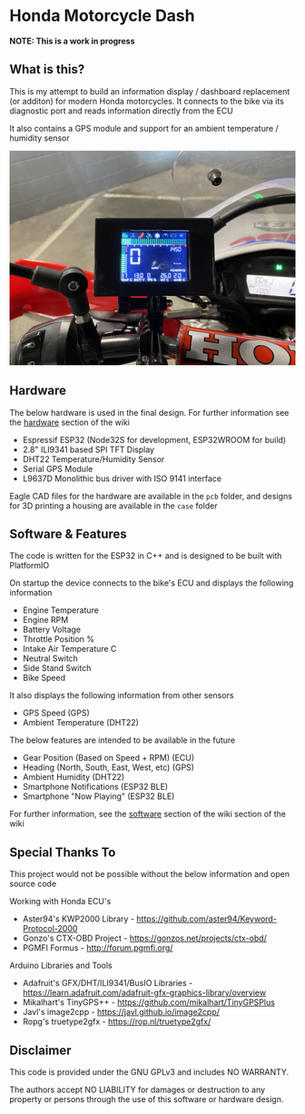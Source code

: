 # Honda Motorcycle Dash

**NOTE: This is a work in progress**

## What is this?

This is my attempt to build an information display / dashboard replacement (or additon) for modern Honda motorcycles. It connects to the bike via its diagnostic port and reads information directly from the ECU

It also contains a GPS module and support for an ambient temperature / humidity sensor

![The Display Device](dash.jpg?v=4&s=200)

## Hardware

The below hardware is used in the final design. For further information see the [hardware](https://github.com/mickwheelz/Honda-Motorcycle-Dash/wiki/Hardware) section of the wiki

* Espressif ESP32 (Node32S for development, ESP32WROOM for build)
* 2.8" ILI9341 based SPI TFT Display
* DHT22 Temperature/Humidity Sensor
* Serial GPS Module
* L9637D Monolithic bus driver with ISO 9141 interface

Eagle CAD files for the hardware are available in the `pcb` folder, and designs for 3D printing a housing are available in the `case` folder

## Software & Features

The code is written for the ESP32 in C++ and is designed to be built with PlatformIO

On startup the device connects to the bike's ECU and displays the following information

* Engine Temperature
* Engine RPM
* Battery Voltage
* Throttle Position %
* Intake Air Temperature C
* Neutral Switch
* Side Stand Switch
* Bike Speed

It also displays the following information from other sensors

* GPS Speed (GPS)
* Ambient Temperature (DHT22)

The below features are intended to be available in the future

* Gear Position (Based on Speed + RPM) (ECU)
* Heading (North, South, East, West, etc) (GPS)
* Ambient Humidity (DHT22)
* Smartphone Notifications (ESP32 BLE)
* Smartphone "Now Playing" (ESP32 BLE)

For further information, see the [software](https://github.com/mickwheelz/Honda-Motorcycle-Dash/wiki/Software) section of the wiki section of the wiki

## Special Thanks To

This project would not be possible without the below information and open source code

Working with Honda ECU's
* Aster94's KWP2000 Library - https://github.com/aster94/Keyword-Protocol-2000
* Gonzo's CTX-OBD Project - https://gonzos.net/projects/ctx-obd/
* PGMFI Formus - http://forum.pgmfi.org/

Arduino Libraries and Tools
* Adafruit's GFX/DHT/ILI9341/BusIO Libraries - https://learn.adafruit.com/adafruit-gfx-graphics-library/overview
* Mikalhart's TinyGPS++ - https://github.com/mikalhart/TinyGPSPlus
* Javl's image2cpp - https://javl.github.io/image2cpp/
* Ropg's truetype2gfx - https://rop.nl/truetype2gfx/
  

## Disclaimer

This code is provided under the GNU GPLv3 and includes NO WARRANTY.

The authors accept NO LIABILITY for damages or destruction to any property or persons through the use of this software or hardware design.
